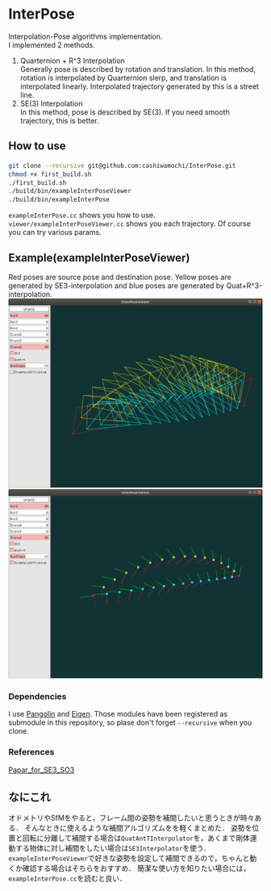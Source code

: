 # InterPose
Interpolation-Pose algorithms implementation.  
I implemented 2 methods.   
1. Quarternion + R^3 Interpolation  
Generally pose is described by rotation and translation. In this method, rotation is interpolated by Quarternion slerp, and translation is interpolated linearly. Interpolated trajectory generated by this is a street line. 
2. SE(3) Interpolation  
In this method, pose is described by SE(3). If you need smooth trajectory, this is better.

## How to use
```bash
git clone --recursive git@github.com:cashiwamochi/InterPose.git
chmod +x first_build.sh
./first_build.sh
./build/bin/exampleInterPoseViewer
./build/bin/exampleInterPose
```
`exampleInterPose.cc` shows you how to use.  
`viewer/exampleInterPoseViewer.cc` shows you each trajectory. Of course you can try various params.

## Example(exampleInterPoseViewer)
Red poses are source pose and destination pose. Yellow poses are generated by SE3-interpolation and blue poses are generated by Quat+R^3-interpolation. 
![frustum-mode](./images/frustum.png)
![axis-mode](./images/axis.png)

### Dependencies
I use [Pangolin](https://github.com/stevenlovegrove/Pangolin) and [Eigen](https://gitlab.com/libeigen/eigen).
Those modules have been registered as submodule in this repository, so plase don't forget `--recursive` when you clone.

### References
[Papar_for_SE3_SO3](https://gist.github.com/cashiwamochi/05df51370ccd1d14827fbbaba88e9cce)

## なにこれ
オドメトリやSfMをやると，フレーム間の姿勢を補間したいと思うときが時々ある．
そんなときに使えるような補間アルゴリズムをを軽くまとめた．
姿勢を位置と回転に分離して補間する場合は`QuatAntTInterpolator`を，あくまで剛体運動する物体に対し補間をしたい場合は`SE3Interpolator`を使う．
`exampleInterPoseViewer`で好きな姿勢を設定して補間できるので，ちゃんと動くか確認する場合はそちらをおすすめ．
簡潔な使い方を知りたい場合には，`exampleInterPose.cc`を読むと良い．
